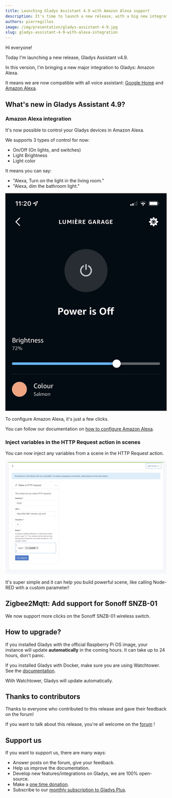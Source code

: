 ```yaml
---
title: Launching Gladys Assistant 4.9 with Amazon Alexa support
description: It's time to launch a new release, with a big new integration, Amazon Alexa.
authors: pierregilles
image: /img/presentation/gladys-assistant-4-9.jpg
slug: gladys-assistant-4-9-with-alexa-integration
---
```


Hi everyone!

Today I'm launching a new release, Gladys Assistant v4.9.

In this version, I'm bringing a new major integration to Gladys: Amazon Alexa.

It means we are now compatible with all voice assistant: [Google Home](/docs/integrations/google-home) and [Amazon Alexa](/docs/integrations/alexa).

<!--truncate-->

## What's new in Gladys Assistant 4.9?

### Amazon Alexa integration

It's now possible to control your Gladys devices in Amazon Alexa.

We supports 3 types of control for now:

- On/Off (On lights, and switches)
- Light Brightness
- Light color

It means you can say:

- "Alexa, Turn on the light in the living room."
- "Alexa, dim the bathroom light."

![Amazon Alexa Gladys](../static/img/articles/en/gladys-4-9/alexa.jpg)

To configure Amazon Alexa, it's just a few clicks.

You can follow our documentation on [how to configure Amazon Alexa](/docs/integrations/alexa).

### Inject variables in the HTTP Request action in scenes

You can now inject any variables from a scene in the HTTP Request action.

![Inject variable in HTTP Request scene](../static/img/articles/en/gladys-4-9/inject-variables-http-request.jpg)

It's super simple and it can help you build powerful scene, like calling Node-RED with a custom parameter!

## Zigbee2Mqtt: Add support for Sonoff SNZB-01

We now support more clicks on the Sonoff SNZB-01 wireless switch.

## How to upgrade?

If you installed Gladys with the official Raspberry Pi OS image, your instance will update **automatically** in the coming hours. It can take up to 24 hours, don't panic.

If you installed Gladys with Docker, make sure you are using Watchtower. See the [documentation](/docs/installation/docker#auto-upgrade-gladys-with-watchtower).

With Watchtower, Gladys will update automatically.

## Thanks to contributors

Thanks to everyone who contributed to this release and gave their feedback on the forum!

If you want to talk about this release, you're all welcome on the [forum](https://en-community.gladysassistant.com/) !

## Support us

If you want to support us, there are many ways:

- Answer posts on the forum, give your feedback.
- Help us improve the documentation.
- Develop new features/integrations on Gladys, we are 100% open-source.
- Make a [one time donation](https://www.buymeacoffee.com/gladysassistant).
- Subscribe to our [monthly subscription to Gladys Plus](/plus).
